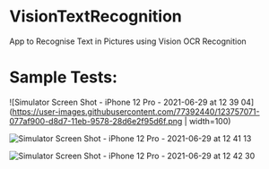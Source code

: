 # VisionTextRecognition
App to Recognise Text in Pictures using Vision OCR Recognition 


# Sample Tests:

![Simulator Screen Shot - iPhone 12 Pro - 2021-06-29 at 12 39 04](https://user-images.githubusercontent.com/77392440/123757071-077af900-d8d7-11eb-9578-28d6e2f95d6f.png | width=100)

![Simulator Screen Shot - iPhone 12 Pro - 2021-06-29 at 12 41 13](https://user-images.githubusercontent.com/77392440/123757333-4d37c180-d8d7-11eb-9488-36ed5c338916.png)

![Simulator Screen Shot - iPhone 12 Pro - 2021-06-29 at 12 42 30](https://user-images.githubusercontent.com/77392440/123757501-7c4e3300-d8d7-11eb-94e5-dfac4e4e3901.png)
